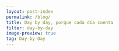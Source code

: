 ```yaml
---
layout: post-index
permalink: /blog/
title: Day by day, porque cada día cuenta
filter: day-by-day
image-preview: true
tag: Day-by-Day
---
```

